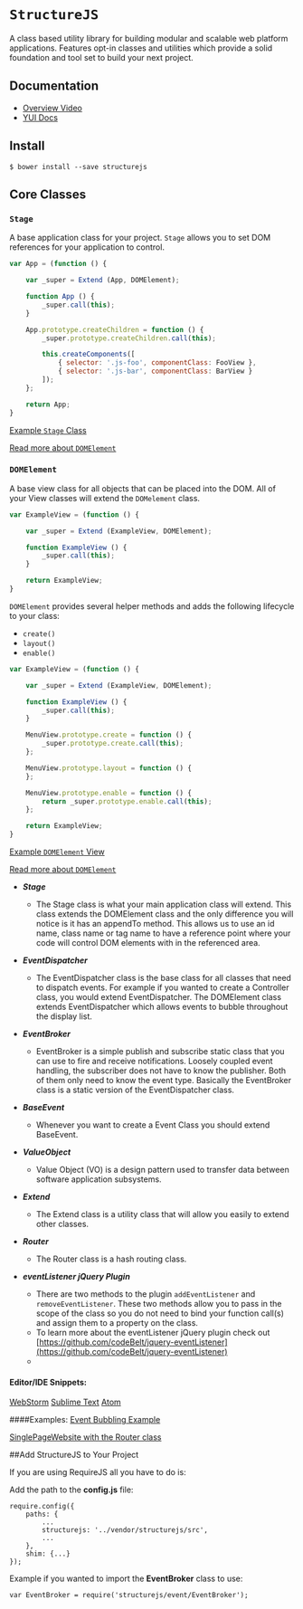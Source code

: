 # `StructureJS`

A class based utility library for building modular and scalable web platform applications. Features opt-in classes and utilities which provide a solid foundation and tool set to build your next project.

## Documentation
* [Overview Video](http://www.codebelt.com/javascript/StructureJS_web.mp4)
* [YUI Docs](http://codebelt.github.io/StructureJS/docs/)

## Install
    $ bower install --save structurejs

## Core Classes

### `Stage`

A base application class for your project. `Stage` allows you to set DOM references for your application to control.

```js
var App = (function () {

	var _super = Extend (App, DOMElement);

	function App () {
		_super.call(this);
	}

	App.prototype.createChildren = function () {
		_super.prototype.createChildren.call(this);

		this.createComponents([
			{ selector: '.js-foo', componentClass: FooView },
			{ selector: '.js-bar', componentClass: BarView }
		]);
	};

	return App;
}
```

[Example `Stage` Class](https://github.com/codeBelt/StructureJS/blob/master/examples/MovieCollection/src/assets/scripts/MovieCollectionApp.js)

[Read more about `DOMElement`](http://codebelt.github.io/StructureJS/docs/classes/DOMElement.html)

### `DOMElement`

A base view class for all objects that can be placed into the DOM. All of your View classes will extend the `DOMelement` class.

```js
var ExampleView = (function () {

	var _super = Extend (ExampleView, DOMElement);

	function ExampleView () {
		_super.call(this);
	}

	return ExampleView;
}
```

`DOMElement` provides several helper methods and adds the following lifecycle to your class:
* `create()`
* `layout()`
* `enable()`

```js
var ExampleView = (function () {

	var _super = Extend (ExampleView, DOMElement);

	function ExampleView () {
		_super.call(this);
	}

	MenuView.prototype.create = function () {
		_super.prototype.create.call(this);
	};

	MenuView.prototype.layout = function () {
	};

	MenuView.prototype.enable = function () {
		return _super.prototype.enable.call(this);
	};

	return ExampleView;
}
```

[Example `DOMElement` View](https://github.com/codeBelt/StructureJS/blob/master/examples/MovieCollection/src/assets/scripts/view/ListView.js)

[Read more about `DOMElement`](http://codebelt.github.io/StructureJS/docs/classes/DOMElement.html)

* ___Stage___
	* The Stage class is what your main application class will extend. This class extends the DOMElement class and the only difference you will notice is it has an appendTo method. This allows us to use an id name, class name or tag name to have a reference point where your code will control DOM elements with in the referenced area.

* ___EventDispatcher___
	* The EventDispatcher class is the base class for all classes that need to dispatch events. For example if you wanted to create a Controller class, you would extend EventDispatcher. The DOMElement class extends EventDispatcher which allows events to bubble throughout the display list.

* ___EventBroker___
	* EventBroker is a simple publish and subscribe static class that you can use to fire and receive notifications. Loosely coupled event handling, the subscriber does not have to know the publisher. Both of them only need to know the event type. Basically the EventBroker class is a static version of the EventDispatcher class.

* ___BaseEvent___
	* Whenever you want to create a Event Class you should extend BaseEvent.


* ___ValueObject___
	* Value Object (VO) is a design pattern used to transfer data between software application subsystems.

* ___Extend___
	* The Extend class is a utility class that will allow you easily to extend other classes.

* ___Router___
    * The Router class is a hash routing class.


* ___eventListener jQuery Plugin___
	* There are two methods to the plugin ```addEventListener``` and ```removeEventListener```. These two methods allow you to pass in the scope of the class so you do not need to bind your function call(s) and assign them to a property on the class.
	* To learn more about the eventListener jQuery plugin check out [https://github.com/codeBelt/jquery-eventListener](https://github.com/codeBelt/jquery-eventListener)
	*

#### Editor/IDE Snippets:
[WebStorm](//github.com/codeBelt/StructureJS/tree/master/ide-snippets/webstorm)
[Sublime Text](//github.com/codeBelt/StructureJS/tree/master/ide-snippets/sublimetext)
[Atom](//github.com/codeBelt/StructureJS/tree/master/ide-snippets/atom)

####Examples:
[Event Bubbling Example](http://codebelt.github.io/StructureJS/examples/EventBubbling/src/)

[SinglePageWebsite with the Router class](http://codebelt.github.io/StructureJS/examples/SinglePageWebsite/)

##Add StructureJS to Your Project

If you are using RequireJS all you have to do is:

Add the path to the **config.js** file:

```
require.config({
    paths: {
        ...
        structurejs: '../vendor/structurejs/src',
        ...
    },
    shim: {...}
});
```

Example if you wanted to import the **EventBroker** class to use:

```
var EventBroker = require('structurejs/event/EventBroker');
```
